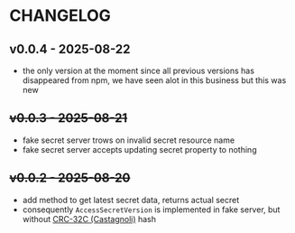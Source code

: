 # CHANGELOG

## v0.0.4 - 2025-08-22

- the only version at the moment since all previous versions has disappeared from npm, we have seen alot in this business but this was new

## ~~v0.0.3 - 2025-08-21~~

- fake secret server trows on invalid secret resource name
- fake secret server accepts updating secret property to nothing

## ~~v0.0.2 - 2025-08-20~~

- add method to get latest secret data, returns actual secret
- consequently `AccessSecretVersion` is implemented in fake server, but without [CRC-32C (Castagnoli)](https://en.wikipedia.org/wiki/Cyclic_redundancy_check) hash
